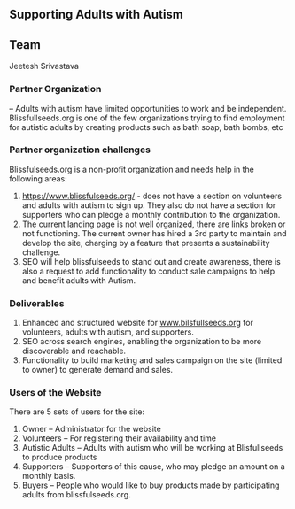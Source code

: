 ## Supporting Adults with Autism

## Team
Jeetesh Srivastava

### Partner Organization
– Adults with autism have limited opportunities to work and be independent. Blissfullseeds.org is one of the few organizations trying to find employment for autistic adults by creating products such as bath soap, bath bombs, etc

### Partner organization challenges
Blissfulseeds.org is a non-profit organization and needs help in the following areas:
1.	https://www.blissfulseeds.org/ - does not have a section on volunteers and adults with autism to sign up. They also do not have a section for supporters who can pledge a monthly contribution to the organization.
2.	The current landing page is not well organized, there are links broken or not functioning. The current owner has hired a 3rd party to maintain and develop the site, charging by a feature that presents a sustainability challenge.
3.	SEO will help blissfulseeds to stand out and create awareness, there is also a request to add functionality to conduct sale campaigns to help and benefit adults with Autism.


### Deliverables
1.	Enhanced and structured website for www.bilsfullseeds.org for volunteers, adults with autism, and supporters. 
2.	SEO across search engines, enabling the organization to be more discoverable and reachable.
3.	Functionality to build marketing and sales campaign on the site (limited to owner) to generate demand and sales.

### Users of the Website
There are 5 sets of users for the site:
1.	Owner – Administrator for the website
2.	Volunteers – For registering their availability and time
3.	Autistic Adults – Adults with autism who will be working at Blisfullseeds to produce products 
4.	Supporters – Supporters of this cause, who may pledge an amount on a monthly basis.
5.	Buyers – People who would like to buy products made by participating adults from blissfulseeds.org.
